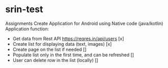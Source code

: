 # srin-test

Assignments
Create Application for Android using Native code (java/kotlin)
Application function:
- Get data from Rest API https://reqres.in/api/users [x]
- Create list for displaying data (text, images) [x]
- Create page on the list if needed []
- Populate list only in the first time, and can be refreshed []
- User can delete row in the list (locally) []
